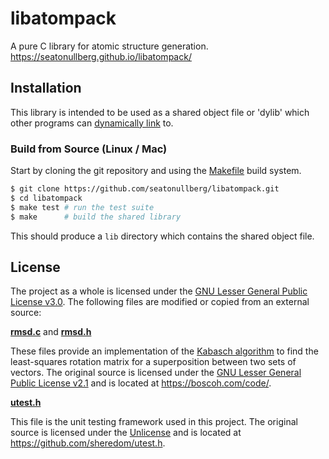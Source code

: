 # libatompack
A pure C library for atomic structure generation. https://seatonullberg.github.io/libatompack/

## Installation

This library is intended to be used as a shared object file or 'dylib' which other programs can [dynamically link](https://en.wikipedia.org/wiki/Dynamic_linker#:~:text=In%20computing%2C%20a%20dynamic%20linker,jump%20tables%20and%20relocating%20pointers.) to.

### Build from Source (Linux / Mac)

Start by cloning the git repository and using the [Makefile](./Makefile) build system.

```bash
$ git clone https://github.com/seatonullberg/libatompack.git
$ cd libatompack
$ make test # run the test suite
$ make      # build the shared library
```

This should produce a `lib` directory which contains the shared object file.

## License

The project as a whole is licensed under the [GNU Lesser General Public License v3.0](./LICENSE).
The following files are modified or copied from an external source:

[__rmsd.c__](./src/rmsd.c) and [__rmsd.h__](./src/rmsd.h)

These files provide an implementation of the [Kabasch algorithm](https://en.wikipedia.org/wiki/Kabsch_algorithm) to find the least-squares rotation matrix for a superposition between two sets of vectors. The original source is licensed under the [GNU Lesser General Public License v2.1](https://www.gnu.org/licenses/old-licenses/lgpl-2.1.en.html) and is located at https://boscoh.com/code/.

[__utest.h__](./src/utest.h)

This file is the unit testing framework used in this project. The original source is licensed under the [Unlicense](https://unlicense.org/) and is located at https://github.com/sheredom/utest.h.
